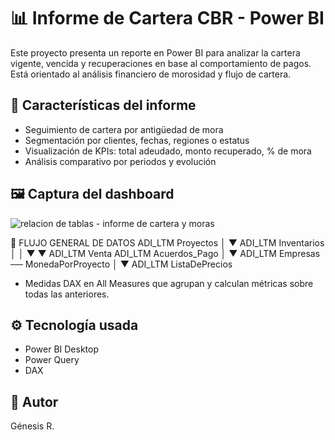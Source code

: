 # 📊 Informe de Cartera CBR - Power BI

Este proyecto presenta un reporte en Power BI para analizar la cartera vigente, vencida y recuperaciones en base al comportamiento de pagos. Está orientado al análisis financiero de morosidad y flujo de cartera.

## 📌 Características del informe

- Seguimiento de cartera por antigüedad de mora
- Segmentación por clientes, fechas, regiones o estatus
- Visualización de KPIs: total adeudado, monto recuperado, % de mora
- Análisis comparativo por periodos y evolución

## 🖼 Captura del dashboard

![relacion de tablas - informe de cartera y moras](https://github.com/user-attachments/assets/b8539406-f907-4c9f-bb01-b7152e37d720)

🔀 FLUJO GENERAL DE DATOS
                ADI_LTM Proyectos
                      │
                      ▼
              ADI_LTM Inventarios
                  │         │
                  ▼         ▼
       ADI_LTM Venta   ADI_LTM Acuerdos_Pago
            │
            ▼
  ADI_LTM Empresas ── MonedaPorProyecto
            │
            ▼
  ADI_LTM ListaDePrecios

+ Medidas DAX en All Measures que agrupan y calculan métricas sobre todas las anteriores.


## ⚙️ Tecnología usada

- Power BI Desktop
- Power Query
- DAX

## 👤 Autor

Génesis R.
